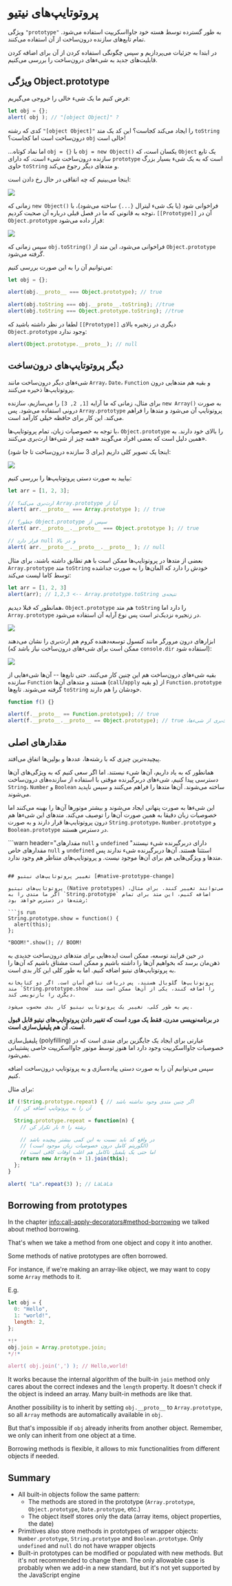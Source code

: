 # پروتوتایپ‌های نیتیو

ویژگی `"prototype"` به طور گسترده توسط هسته خود جاوااسکریپت استفاده می‌شود. تمام تابع‌های سازنده درون‌ساخت از آن استفاده می‌کنند.

در ابتدا به جزئیات می‌پردازیم و سپس چگونگی استفاده کردن از آن برای اضافه کردن قابلیت‌های جدید به شیءهای درون‌ساخت را بررسی می‌کنیم.

## ویژگی Object.prototype

فرض کنیم ما یک شیء خالی را خروجی می‌گیریم:

```js run
let obj = {};
alert( obj ); // "[object Object]" ?
```

کدی که رشته `"[object Object]"` را ایجاد می‌کند کجاست؟ این کد یک متد `toString` درون‌ساخت است اما کجاست؟ `obj` خالی است!

...اما نماد کوتاه `obj = {}` با `obj = new Object()` یکسان است، که `Object` یک تابع سازنده درون‌ساخت شیء است، که دارای `prototype` است که به یک شیء بسیار بزرگ حاوی `toString` و متدهای دیگر رجوع می‌کند.

اینجا می‌بینیم که چه اتفاقی در حال رخ دادن است:

![](object-prototype.svg)

زمانی که `new Object()` فراخوانی شود (یا یک شیء لیترال `{...}` ساخته می‌شود)، با توجه به قانونی که ما در فصل قبلی درباره آن صحبت کردیم، `[[Prototype]]` آن در `Object.prototype` قرار داده می‌شود:

![](object-prototype-1.svg)

سپس زمانی که `obj.toString()` فراخوانی می‌شود، این متد از `Object.prototype` گرفته می‌شود.

می‌توانیم آن را به این صورت بررسی کنیم:

```js run
let obj = {};

alert(obj.__proto__ === Object.prototype); // true

alert(obj.toString === obj.__proto__.toString); //true
alert(obj.toString === Object.prototype.toString); //true
```

لطفا در نظر داشته باشید که `[[Prototype]]` دیگری در زنجیره بالای `Object.prototype` وجود ندارد:

```js run
alert(Object.prototype.__proto__); // null
```

## دیگر پروتوتایپ‌های درون‌ساخت

شیءهای دیگر درون‌ساخت مانند `Array`، `Date`، `Function` و بقیه هم متدهایی درون پروتوتایپ‌ها ذخیره می‌کنند.

برای مثال، زمانی که ما آرایه `[1, 2, 3]` را می‌سازیم، سازنده `new Array()` به صورت درونی استفاده می‌شود. پس `Array.prototype` پروتوتایپ آن می‌شود و متدها را فراهم می‌کند. این کار برای حافظه خیلی کارآمد است.

با توجه به خصوصیات زبان، تمام پروتوتایپ‌ها، `Object.prototype` را بالای خود دارند. به همین دلیل است که بعضی افراد می‌گویند «همه چیز از شیءها ارث‌بری می‌کنند».

اینجا یک تصویر کلی داریم (برای 3 سازنده درون‌ساخت تا جا شود):

![](native-prototypes-classes.svg)

بیایید به صورت دستی پروتوتایپ‌ها را بررسی کنیم:

```js run
let arr = [1, 2, 3];

// ارث‌بری می‌کند؟ Array.prototype آیا از
alert( arr.__proto__ === Array.prototype ); // true

// چطور؟ Object.prototype سپس از
alert( arr.__proto__.__proto__ === Object.prototype ); // true

// قرار دارد null و در بالا
alert( arr.__proto__.__proto__.__proto__ ); // null
```

بعضی از متدها در پروتوتایپ‌ها ممکن است با هم تطابق داشته باشند، برای مثال `Array.prototype` متد `toString` خودش را دارد که المان‌ها را به صورت جداشده توسط کاما لیست می‌کند:

```js run
let arr = [1, 2, 3]
alert(arr); // 1,2,3 <-- Array.prototype.toString نتیجه‌ی
```

همانطور که قبلا دیدیم، `Object.prototype` هم متد `toString` را دارد اما `Array.prototype` در زنجیره نزدیک‌تر است پس نوع آرایه آن استفاده می‌شود.


![](native-prototypes-array-tostring.svg)


ابزارهای درون مرورگر مانند کنسول توسعه‌دهنده کروم هم ارث‌بری را نشان می‌دهند (ممکن است برای شیءهای درون‌ساخت نیاز باشد که `console.dir` استفاده شود):

![](console_dir_array.png)

بقیه شیءهای درون‌ساخت هم این چنین کار می‌کنند. حتی تابع‌ها -- آن‌ها شیءهایی از سازنده `Function` هستند و متدهای آن‌ها (`call`/`apply` و بقیه) از `Function.prototype` گرفته می‌شوند. تابع‌ها `toString` خودشان را هم دارند.

```js run
function f() {}

alert(f.__proto__ == Function.prototype); // true
alert(f.__proto__.__proto__ == Object.prototype); // true ،ارث‌بری از شیءها
```

## مقدارهای اصلی

پیچیده‌ترین چیزی که با رشته‌ها، عددها و بولین‌ها اتفاق می‌افتد.

همانطور که به یاد داریم، آن‌ها شیء نیستند. اما اگر سعی کنیم که به ویژگی‌های آن‌ها دسترسی پیدا کنیم، شیءهای دربرگیرنده موقتی با استفاده از سازنده‌های درون‌ساخت `String`، `Number` و `Boolean` ساخته می‌شوند. آن‌ها متدها را فراهم می‌کنند و سپس ناپدید می‌شوند.

این شیءها به صورت پنهانی ایجاد می‌شوند و بیشتر موتورها آن‌ها را بهینه می‌کنند اما خصوصیات زبان دقیقا به همین صورت آن‌ها را توصیف می‌کند. متدهای این شیءها هم درون پروتوتایپ‌ها قرار دارند و به صورت `String.prototype`، `Number.prototype` و `Boolean.prototype` در دسترس هستند.

```warn header="مقدارهای `null` و `undefined` دارای دربرگیرنده شیء نیستند"
مقدارهای خاص `null` و `undefined` استثنا هستند. آن‌ها دربرگیرنده شیء ندارند پس متدها و ویژگی‌هایی هم برای آن‌ها موجود نیست. و پروتوتایپ‌های متناظر هم وجود ندارد.
```

## تغییر پروتوتایپ‌های نیتیو [#native-prototype-change]

پروتوتایپ‌های نیتیو (Native prototypes) می‌توانند تغییر کنند. برای مثال، اگر ما متدی را به `String.prototype` اضافه کنیم، این متد برای تمام رشته‌ها در دسترس خواهد بود:

```js run
String.prototype.show = function() {
  alert(this);
};

"BOOM!".show(); // BOOM!
```

در حین فرایند توسعه، ممکن است ایده‌هایی برای متدهای درون‌ساخت جدیدی به ذهن‌مان برسد که بخواهیم آن‌ها را داشته باشیم و ممکن است مشتاق باشیم که آن‌ها را به پروتوتایپ‌های نیتیو اضافه کنیم. اما به طور کلی این کار بدی است.

```warn
پروتوتایپ‌ها گلوبال هستند، پس دریافت تناقض آسان است. اگر دو کتابخانه متد `String.prototype.show` را اضافه کنند، یکی از آن‌ها ممکن است متد دیگری را بازنویسی کند.

پس به طور کلی، تغییر یک پروتوتایپ نیتیو کار بدی محسوب می‌شود.
```

**در برنامه‌نویسی مدرن، فقط یک مورد است که تغییر دادن پروتوتایپ‌های نیتیو قابل قبول است. آن هم پلیفیل‌سازی است.**

پلیفیل‌سازی (polyfilling) عبارتی برای ایجاد یک جایگزین برای متدی است که در خصوصیات جاوااسکریپت وجود دارد اما هنوز توسط موتور جاوااسکریپت خاصی پشتیبانی نمی‌شود.

سپس می‌توانیم آن را به صورت دستی پیاده‌سازی و به پروتوتایپ درون‌ساخت اضافه کنیم.

برای مثال:

```js run
if (!String.prototype.repeat) { // اگر چنین متدی وجود نداشته باشد
  // آن را به پروتوتایپ اضافه کن

  String.prototype.repeat = function(n) {
    // بار تکرار کن n رشته را

    // در واقع کد باید نسبت به این کمی بیشتر پیچیده باشد
    // (الگوریتم کامل درون خصوصیات زبان موجود است)
    // اما حتی یک پلیفیل ناکامل هم اغلب اوقات کافی است
    return new Array(n + 1).join(this);
  };
}

alert( "La".repeat(3) ); // LaLaLa
```


## Borrowing from prototypes

In the chapter <info:call-apply-decorators#method-borrowing> we talked about method borrowing.

That's when we take a method from one object and copy it into another.

Some methods of native prototypes are often borrowed.

For instance, if we're making an array-like object, we may want to copy some `Array` methods to it.

E.g.

```js run
let obj = {
  0: "Hello",
  1: "world!",
  length: 2,
};

*!*
obj.join = Array.prototype.join;
*/!*

alert( obj.join(',') ); // Hello,world!
```

It works because the internal algorithm of the built-in `join` method only cares about the correct indexes and the `length` property. It doesn't check if the object is indeed an array. Many built-in methods are like that.

Another possibility is to inherit by setting `obj.__proto__` to `Array.prototype`, so all `Array` methods are automatically available in `obj`.

But that's impossible if `obj` already inherits from another object. Remember, we only can inherit from one object at a time.

Borrowing methods is flexible, it allows to mix functionalities from different objects if needed.

## Summary

- All built-in objects follow the same pattern:
    - The methods are stored in the prototype (`Array.prototype`, `Object.prototype`, `Date.prototype`, etc.)
    - The object itself stores only the data (array items, object properties, the date)
- Primitives also store methods in prototypes of wrapper objects: `Number.prototype`, `String.prototype` and `Boolean.prototype`. Only `undefined` and `null` do not have wrapper objects
- Built-in prototypes can be modified or populated with new methods. But it's not recommended to change them. The only allowable case is probably when we add-in a new standard, but it's not yet supported by the JavaScript engine
